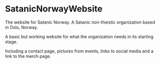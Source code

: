 # SatanicNorwayWebsite

The website for Satanic Norway. A Satanic non-theistic organization based in Oslo, Norway.

A basic but working website for what the organization needs in its starting stage.

Including a contact page, pictures from events, links to social media and a link to the merch page.
